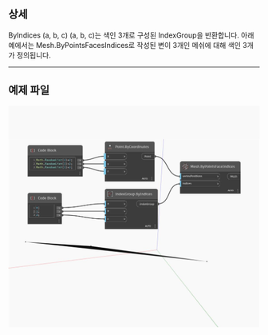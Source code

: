 ## 상세
ByIndices (a, b, c) (a, b, c)는 색인 3개로 구성된 IndexGroup을 반환합니다. 아래 예에서는 Mesh.ByPointsFacesIndices로 작성된 변이 3개인 메쉬에 대해 색인 3개가 정의됩니다.
___
## 예제 파일

![ByIndices (a, b, c)](./Autodesk.DesignScript.Geometry.IndexGroup.ByIndices(a,%20b,%20c)_img.jpg)

